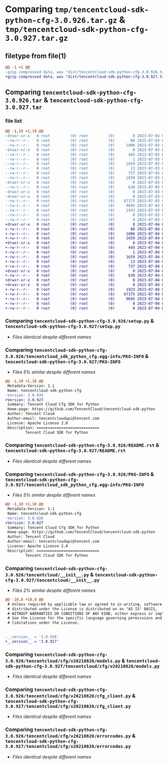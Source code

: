 # Comparing `tmp/tencentcloud-sdk-python-cfg-3.0.926.tar.gz` & `tmp/tencentcloud-sdk-python-cfg-3.0.927.tar.gz`

## filetype from file(1)

```diff
@@ -1 +1 @@
-gzip compressed data, was "dist/tencentcloud-sdk-python-cfg-3.0.926.tar", last modified: Mon Jul  3 00:21:41 2023, max compression
+gzip compressed data, was "dist/tencentcloud-sdk-python-cfg-3.0.927.tar", last modified: Tue Jul  4 00:17:19 2023, max compression
```

## Comparing `tencentcloud-sdk-python-cfg-3.0.926.tar` & `tencentcloud-sdk-python-cfg-3.0.927.tar`

### file list

```diff
@@ -1,19 +1,19 @@
-drwxr-xr-x   0 root         (0) root         (0)        0 2023-07-03 00:21:41.000000 tencentcloud-sdk-python-cfg-3.0.926/
--rw-r--r--   0 root         (0) root         (0)       88 2023-07-03 00:21:41.000000 tencentcloud-sdk-python-cfg-3.0.926/setup.cfg
--rw-r--r--   0 root         (0) root         (0)     1006 2023-07-03 00:21:41.000000 tencentcloud-sdk-python-cfg-3.0.926/setup.py
-drwxr-xr-x   0 root         (0) root         (0)        0 2023-07-03 00:21:41.000000 tencentcloud-sdk-python-cfg-3.0.926/tencentcloud_sdk_python_cfg.egg-info/
--rw-r--r--   0 root         (0) root         (0)      445 2023-07-03 00:21:41.000000 tencentcloud-sdk-python-cfg-3.0.926/tencentcloud_sdk_python_cfg.egg-info/SOURCES.txt
--rw-r--r--   0 root         (0) root         (0)        1 2023-07-03 00:21:41.000000 tencentcloud-sdk-python-cfg-3.0.926/tencentcloud_sdk_python_cfg.egg-info/dependency_links.txt
--rw-r--r--   0 root         (0) root         (0)     1659 2023-07-03 00:21:41.000000 tencentcloud-sdk-python-cfg-3.0.926/tencentcloud_sdk_python_cfg.egg-info/PKG-INFO
--rw-r--r--   0 root         (0) root         (0)       13 2023-07-03 00:21:41.000000 tencentcloud-sdk-python-cfg-3.0.926/tencentcloud_sdk_python_cfg.egg-info/top_level.txt
--rw-r--r--   0 root         (0) root         (0)      737 2023-07-03 00:21:41.000000 tencentcloud-sdk-python-cfg-3.0.926/README.rst
--rw-r--r--   0 root         (0) root         (0)     1659 2023-07-03 00:21:41.000000 tencentcloud-sdk-python-cfg-3.0.926/PKG-INFO
-drwxr-xr-x   0 root         (0) root         (0)        0 2023-07-03 00:21:41.000000 tencentcloud-sdk-python-cfg-3.0.926/tencentcloud/
--rw-r--r--   0 root         (0) root         (0)      630 2023-07-03 00:21:41.000000 tencentcloud-sdk-python-cfg-3.0.926/tencentcloud/__init__.py
-drwxr-xr-x   0 root         (0) root         (0)        0 2023-07-03 00:21:41.000000 tencentcloud-sdk-python-cfg-3.0.926/tencentcloud/cfg/
-drwxr-xr-x   0 root         (0) root         (0)        0 2023-07-03 00:21:41.000000 tencentcloud-sdk-python-cfg-3.0.926/tencentcloud/cfg/v20210820/
--rw-r--r--   0 root         (0) root         (0)    67375 2023-07-03 00:21:41.000000 tencentcloud-sdk-python-cfg-3.0.926/tencentcloud/cfg/v20210820/models.py
--rw-r--r--   0 root         (0) root         (0)     9695 2023-07-03 00:21:41.000000 tencentcloud-sdk-python-cfg-3.0.926/tencentcloud/cfg/v20210820/cfg_client.py
--rw-r--r--   0 root         (0) root         (0)     1933 2023-07-03 00:21:41.000000 tencentcloud-sdk-python-cfg-3.0.926/tencentcloud/cfg/v20210820/errorcodes.py
--rw-r--r--   0 root         (0) root         (0)        0 2023-07-03 00:21:41.000000 tencentcloud-sdk-python-cfg-3.0.926/tencentcloud/cfg/v20210820/__init__.py
--rw-r--r--   0 root         (0) root         (0)        0 2023-07-03 00:21:41.000000 tencentcloud-sdk-python-cfg-3.0.926/tencentcloud/cfg/__init__.py
+drwxr-xr-x   0 root         (0) root         (0)        0 2023-07-04 00:17:19.000000 tencentcloud-sdk-python-cfg-3.0.927/
+-rw-r--r--   0 root         (0) root         (0)       88 2023-07-04 00:17:19.000000 tencentcloud-sdk-python-cfg-3.0.927/setup.cfg
+-rw-r--r--   0 root         (0) root         (0)     1006 2023-07-04 00:17:19.000000 tencentcloud-sdk-python-cfg-3.0.927/setup.py
+-rw-r--r--   0 root         (0) root         (0)     1659 2023-07-04 00:17:19.000000 tencentcloud-sdk-python-cfg-3.0.927/PKG-INFO
+drwxr-xr-x   0 root         (0) root         (0)        0 2023-07-04 00:17:19.000000 tencentcloud-sdk-python-cfg-3.0.927/tencentcloud_sdk_python_cfg.egg-info/
+-rw-r--r--   0 root         (0) root         (0)      445 2023-07-04 00:17:19.000000 tencentcloud-sdk-python-cfg-3.0.927/tencentcloud_sdk_python_cfg.egg-info/SOURCES.txt
+-rw-r--r--   0 root         (0) root         (0)        1 2023-07-04 00:17:19.000000 tencentcloud-sdk-python-cfg-3.0.927/tencentcloud_sdk_python_cfg.egg-info/dependency_links.txt
+-rw-r--r--   0 root         (0) root         (0)     1659 2023-07-04 00:17:19.000000 tencentcloud-sdk-python-cfg-3.0.927/tencentcloud_sdk_python_cfg.egg-info/PKG-INFO
+-rw-r--r--   0 root         (0) root         (0)       13 2023-07-04 00:17:19.000000 tencentcloud-sdk-python-cfg-3.0.927/tencentcloud_sdk_python_cfg.egg-info/top_level.txt
+-rw-r--r--   0 root         (0) root         (0)      737 2023-07-04 00:17:19.000000 tencentcloud-sdk-python-cfg-3.0.927/README.rst
+drwxr-xr-x   0 root         (0) root         (0)        0 2023-07-04 00:17:19.000000 tencentcloud-sdk-python-cfg-3.0.927/tencentcloud/
+-rw-r--r--   0 root         (0) root         (0)      630 2023-07-04 00:17:19.000000 tencentcloud-sdk-python-cfg-3.0.927/tencentcloud/__init__.py
+drwxr-xr-x   0 root         (0) root         (0)        0 2023-07-04 00:17:19.000000 tencentcloud-sdk-python-cfg-3.0.927/tencentcloud/cfg/
+drwxr-xr-x   0 root         (0) root         (0)        0 2023-07-04 00:17:19.000000 tencentcloud-sdk-python-cfg-3.0.927/tencentcloud/cfg/v20210820/
+-rw-r--r--   0 root         (0) root         (0)     1933 2023-07-04 00:17:19.000000 tencentcloud-sdk-python-cfg-3.0.927/tencentcloud/cfg/v20210820/errorcodes.py
+-rw-r--r--   0 root         (0) root         (0)    67375 2023-07-04 00:17:19.000000 tencentcloud-sdk-python-cfg-3.0.927/tencentcloud/cfg/v20210820/models.py
+-rw-r--r--   0 root         (0) root         (0)     9695 2023-07-04 00:17:19.000000 tencentcloud-sdk-python-cfg-3.0.927/tencentcloud/cfg/v20210820/cfg_client.py
+-rw-r--r--   0 root         (0) root         (0)        0 2023-07-04 00:17:19.000000 tencentcloud-sdk-python-cfg-3.0.927/tencentcloud/cfg/v20210820/__init__.py
+-rw-r--r--   0 root         (0) root         (0)        0 2023-07-04 00:17:19.000000 tencentcloud-sdk-python-cfg-3.0.927/tencentcloud/cfg/__init__.py
```

### Comparing `tencentcloud-sdk-python-cfg-3.0.926/setup.py` & `tencentcloud-sdk-python-cfg-3.0.927/setup.py`

 * *Files identical despite different names*

### Comparing `tencentcloud-sdk-python-cfg-3.0.926/tencentcloud_sdk_python_cfg.egg-info/PKG-INFO` & `tencentcloud-sdk-python-cfg-3.0.927/PKG-INFO`

 * *Files 5% similar despite different names*

```diff
@@ -1,10 +1,10 @@
 Metadata-Version: 1.1
 Name: tencentcloud-sdk-python-cfg
-Version: 3.0.926
+Version: 3.0.927
 Summary: Tencent Cloud Cfg SDK for Python
 Home-page: https://github.com/TencentCloud/tencentcloud-sdk-python
 Author: Tencent Cloud
 Author-email: tencentcloudapi@tencent.com
 License: Apache License 2.0
 Description: ============================
         Tencent Cloud SDK for Python
```

### Comparing `tencentcloud-sdk-python-cfg-3.0.926/README.rst` & `tencentcloud-sdk-python-cfg-3.0.927/README.rst`

 * *Files identical despite different names*

### Comparing `tencentcloud-sdk-python-cfg-3.0.926/PKG-INFO` & `tencentcloud-sdk-python-cfg-3.0.927/tencentcloud_sdk_python_cfg.egg-info/PKG-INFO`

 * *Files 5% similar despite different names*

```diff
@@ -1,10 +1,10 @@
 Metadata-Version: 1.1
 Name: tencentcloud-sdk-python-cfg
-Version: 3.0.926
+Version: 3.0.927
 Summary: Tencent Cloud Cfg SDK for Python
 Home-page: https://github.com/TencentCloud/tencentcloud-sdk-python
 Author: Tencent Cloud
 Author-email: tencentcloudapi@tencent.com
 License: Apache License 2.0
 Description: ============================
         Tencent Cloud SDK for Python
```

### Comparing `tencentcloud-sdk-python-cfg-3.0.926/tencentcloud/__init__.py` & `tencentcloud-sdk-python-cfg-3.0.927/tencentcloud/__init__.py`

 * *Files 2% similar despite different names*

```diff
@@ -10,8 +10,8 @@
 # Unless required by applicable law or agreed to in writing, software
 # distributed under the License is distributed on an "AS IS" BASIS,
 # WITHOUT WARRANTIES OR CONDITIONS OF ANY KIND, either express or implied.
 # See the License for the specific language governing permissions and
 # limitations under the License.
 
 
-__version__ = '3.0.926'
+__version__ = '3.0.927'
```

### Comparing `tencentcloud-sdk-python-cfg-3.0.926/tencentcloud/cfg/v20210820/models.py` & `tencentcloud-sdk-python-cfg-3.0.927/tencentcloud/cfg/v20210820/models.py`

 * *Files identical despite different names*

### Comparing `tencentcloud-sdk-python-cfg-3.0.926/tencentcloud/cfg/v20210820/cfg_client.py` & `tencentcloud-sdk-python-cfg-3.0.927/tencentcloud/cfg/v20210820/cfg_client.py`

 * *Files identical despite different names*

### Comparing `tencentcloud-sdk-python-cfg-3.0.926/tencentcloud/cfg/v20210820/errorcodes.py` & `tencentcloud-sdk-python-cfg-3.0.927/tencentcloud/cfg/v20210820/errorcodes.py`

 * *Files identical despite different names*

